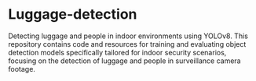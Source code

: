 # Luggage-detection
Detecting luggage and people in indoor environments using YOLOv8. This repository contains code and resources for training and evaluating object detection models specifically tailored for indoor security scenarios, focusing on the detection of luggage and people in surveillance camera footage.
